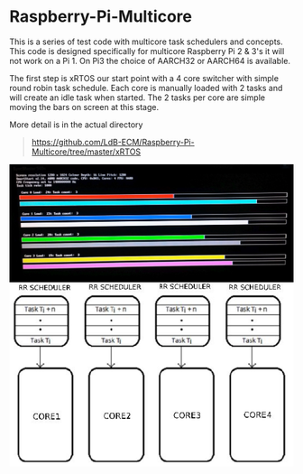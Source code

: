 # Raspberry-Pi-Multicore
This is a series of test code with multicore task schedulers and concepts. This code is designed specifically for multicore Raspberry Pi 2 & 3's it will not work on a Pi 1. On Pi3 the choice of AARCH32 or AARCH64 is available.

The first step is xRTOS our start point with a 4 core switcher with simple round robin task schedule. Each core is manually loaded with 2 tasks and will create an idle task when started. The 2 tasks per core are simple moving the bars on screen at this stage.
>
More detail is in the actual directory
>https://github.com/LdB-ECM/Raspberry-Pi-Multicore/tree/master/xRTOS
>
![](https://github.com/LdB-ECM/Docs_and_Images/blob/master/Images/xRTOS.jpg?raw=true)
![](https://github.com/LdB-ECM/Docs_and_Images/blob/master/Images/xRTOS-Schedulers.jpg?raw=true)
